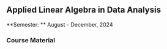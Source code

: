 ## Applied Linear Algebra in Data Analysis

**Semester: ** August - December, 2024

### Course Material
